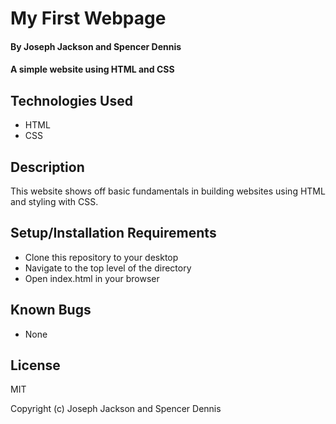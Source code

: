 # My First Webpage

#### By Joseph Jackson and Spencer Dennis

#### A simple website using HTML and CSS

## Technologies Used

* HTML
* CSS


## Description

This website shows off basic fundamentals in building websites using HTML and styling with CSS.

## Setup/Installation Requirements

* Clone this repository to your desktop
* Navigate to the top level of the directory
* Open index.html in your browser


## Known Bugs

* None

## License

MIT

Copyright (c) Joseph Jackson and Spencer Dennis